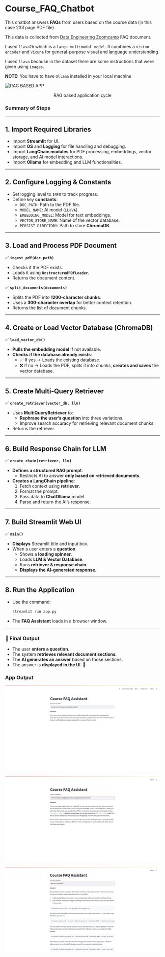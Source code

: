 # Course_FAQ_Chatbot

This chatbot answers **FAQs** from users based on the course data (in this case 233 page PDF file)

This data is collected from [Data Engineering Zoomcamp](https://github.com/DataTalksClub/data-engineering-zoomcamp) FAQ document.

I used `llava7b` which is a `large multimodal model`. It combines a `vision encoder` and `Vicuna` for general-purpose visual and language understanding.

I used `llava` because in the dataset there are some instructions that were given using `images`.

**NOTE:** You have to have `Ollama` installed in your local machine

<p></p><p></p><p></p>

![RAG BASED APP](https://machinelearningmastery.com/wp-content/uploads/2024/08/mlm-awan-rag-applications-llamaindex.png)

<p align="center">RAG based application cycle</p>

### **Summary of Steps**  

---

## **1. Import Required Libraries**  
- Import **Streamlit** for UI.
- Import **OS** and **Logging** for file handling and debugging.
- Import **LangChain modules** for PDF processing, embeddings, vector storage, and AI model interactions.
- Import **Ollama** for embedding and LLM functionalities.

---

## **2. Configure Logging & Constants**  
- Set logging level to `INFO` to track progress.  
- Define key **constants**:
  - `DOC_PATH`: Path to the PDF file.
  - `MODEL_NAME`: AI model (`LLaVA`).
  - `EMBEDDING_MODEL`: Model for text embeddings.
  - `VECTOR_STORE_NAME`: Name of the vector database.
  - `PERSIST_DIRECTORY`: Path to store **ChromaDB**.

---

## **3. Load and Process PDF Document**  
✅ **`ingest_pdf(doc_path)`**  
- Checks if the PDF exists.
- Loads it using **`UnstructuredPDFLoader`**.
- Returns the document content.

✅ **`split_documents(documents)`**  
- Splits the PDF into **1200-character chunks**.
- Uses a **300-character overlap** for better context retention.
- Returns the list of document chunks.

---

## **4. Create or Load Vector Database (ChromaDB)**  
✅ **`load_vector_db()`**  
- **Pulls the embedding model** if not available.
- **Checks if the database already exists**:
  - ✅ If yes → Loads the existing database.
  - ❌ If no → Loads the PDF, splits it into chunks, **creates and saves** the vector database.

---

## **5. Create Multi-Query Retriever**  
✅ **`create_retriever(vector_db, llm)`**  
- Uses **MultiQueryRetriever** to:
  - **Rephrase the user’s question** into three variations.
  - Improve search accuracy for retrieving relevant document chunks.
- Returns the retriever.

---

## **6. Build Response Chain for LLM**  
✅ **`create_chain(retriever, llm)`**  
- **Defines a structured RAG prompt**:
  - Restricts AI to answer **only based on retrieved documents**.
- **Creates a LangChain pipeline**:
  1. Fetch context using **retriever**.
  2. Format the prompt.
  3. Pass data to **ChatOllama** model.
  4. Parse and return the AI’s response.

---

## **7. Build Streamlit Web UI**  
✅ **`main()`**  
- **Displays** Streamlit title and input box.
- When a user enters a **question**:
  - Shows a **loading spinner**.
  - Loads **LLM & Vector Database**.
  - Runs **retriever & response chain**.
  - **Displays the AI-generated response**.

---

## **8. Run the Application**  
- Use the command:  
  ```sh
  streamlit run app.py
  ```
- The **FAQ Assistant** loads in a browser window.

---

### **🎯 Final Output**  
- The user **enters a question**.  
- The system **retrieves relevant document sections**.  
- The **AI generates an answer** based on those sections.  
- The answer is **displayed in the UI**. 🚀

### **App Output**  

![RAG BASED APP](https://github.com/Shafin008/Course_FAQ_Chatbot/blob/master/images/q1.png)

![RAG BASED APP](https://github.com/Shafin008/Course_FAQ_Chatbot/blob/master/images/q2.png)

![RAG BASED APP](https://github.com/Shafin008/Course_FAQ_Chatbot/blob/master/images/q3.png)
